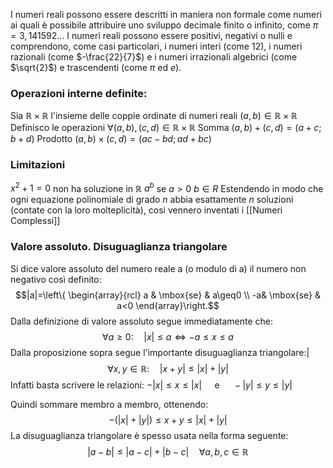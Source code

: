 I numeri reali possono essere descritti in maniera non formale come numeri ai quali è possibile attribuire uno sviluppo decimale finito o infinito, come $\pi = 3,141592 \dots$ I numeri reali possono essere positivi, negativi o nulli e comprendono, come casi particolari, i numeri interi (come 12), i numeri razionali (come $-\frac{22}{7}$) e i numeri irrazionali algebrici (come $\sqrt{2}$) e trascendenti (come $\pi$ ed $e$).
### Operazioni interne definite:
Sia $\mathbb{R} \times \mathbb{R}$ l'insieme delle coppie ordinate di numeri reali $(a,b)\in \mathbb{R} \times \mathbb{R}$
Definisco le operazioni $\forall (a,b),(c,d)\in \mathbb{R} \times \mathbb{R}$ 
Somma $(a,b)+(c,d)= (a+c;b+d)$ 
Prodotto $(a,b)\times(c,d)=(ac-bd ; ad+bc)$
### Limitazioni
$x^2+1=0$ non ha soluzione in $\mathbb{R}$ 
$a^b$ se $a>0 \ b \in R$
Estendendo in modo che ogni equazione polinomiale di grado $n$ abbia esattamente $n$ soluzioni (contate con la loro molteplicità), cosi vennero inventati i [[Numeri Complessi]]

### Valore assoluto. Disuguaglianza triangolare
Si dice valore assoluto del numero reale a (o modulo di a) il numero non negativo così definito:
$$|a|=\left\{ \begin{array}{rcl} a & \mbox{se} & a\geq0 \\ -a& \mbox{se} & a<0 \end{array}\right.$$
Dalla definizione di valore assoluto segue immediatamente che:
$$\forall a \geq 0: \quad |x|\leq a \Longleftrightarrow -a \leq x \leq a$$
Dalla proposizione sopra segue l'importante disuguaglianza triangolare:|
$$\forall x,y \in \mathbb{R}: \quad |x+y| \leq |x| +|y|$$
Infatti basta scrivere le relazioni:
$-|x|\leq x \leq |x| \quad$ e $\quad -|y|\leq y \leq |y|$

Quindi sommare membro a membro, ottenendo:
$$-(|x|+|y|) \leq x + y \leq |x|+|y|$$
La disuguaglianza triangolare è spesso usata nella forma seguente:
$$|a-b|\leq|a-c|+|b-c| \quad \forall a,b,c \in \mathbb{R}$$
